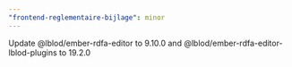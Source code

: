 ```yaml
---
"frontend-reglementaire-bijlage": minor
---
```


Update @lblod/ember-rdfa-editor to 9.10.0 and @lblod/ember-rdfa-editor-lblod-plugins to 19.2.0
